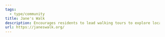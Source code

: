 ```yaml
---
tags:
  - type/community
title: Jane's Walk
description: Encourages residents to lead walking tours to explore local neighborhoods.
url: https://janeswalk.org/
---
```


